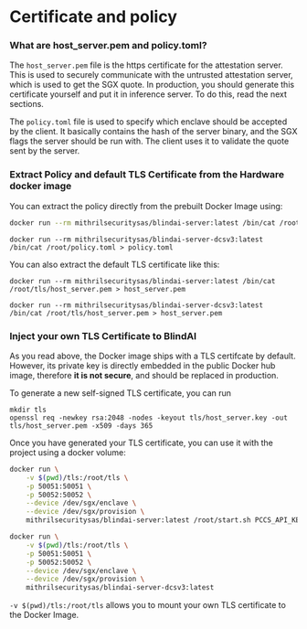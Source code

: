 # Certificate and policy

### What are host\_server.pem and policy.toml?

The `host_server.pem` file is the https certificate for the attestation server. This is used to securely communicate with the untrusted attestation server, which is used to get the SGX quote. In production, you should generate this certificate yourself and put it in inference server. To do this, read the next sections.

The `policy.toml` file is used to specify which enclave should be accepted by the client. It basically contains the hash of the server binary, and the SGX flags the server should be run with. The client uses it to validate the quote sent by the server.

### Extract Policy and default TLS Certificate from the Hardware docker image

You can extract the policy directly from the prebuilt Docker Image using:



```bash
docker run --rm mithrilsecuritysas/blindai-server:latest /bin/cat /root/policy.toml > policy.toml
```



```
docker run --rm mithrilsecuritysas/blindai-server-dcsv3:latest /bin/cat /root/policy.toml > policy.toml
```



You can also extract the default TLS certificate like this:



```
docker run --rm mithrilsecuritysas/blindai-server:latest /bin/cat /root/tls/host_server.pem > host_server.pem
```



```
docker run --rm mithrilsecuritysas/blindai-server-dcsv3:latest /bin/cat /root/tls/host_server.pem > host_server.pem
```



### Inject your own TLS Certificate to BlindAI

As you read above, the Docker image ships with a TLS certifcate by default. However, its private key is directly embedded in the public Docker hub image, therefore **it is not secure**, and should be replaced in production.

To generate a new self-signed TLS certificate, you can run

```
mkdir tls
openssl req -newkey rsa:2048 -nodes -keyout tls/host_server.key -out tls/host_server.pem -x509 -days 365
```

Once you have generated your TLS certificate, you can use it with the project using a docker volume:



```bash
docker run \
    -v $(pwd)/tls:/root/tls \
    -p 50051:50051 \
    -p 50052:50052 \
    --device /dev/sgx/enclave \
    --device /dev/sgx/provision \
    mithrilsecuritysas/blindai-server:latest /root/start.sh PCCS_API_KEY
```



```bash
docker run \
    -v $(pwd)/tls:/root/tls \
    -p 50051:50051 \
    -p 50052:50052 \
    --device /dev/sgx/enclave \
    --device /dev/sgx/provision \
    mithrilsecuritysas/blindai-server-dcsv3:latest
```



`-v $(pwd)/tls:/root/tls` allows you to mount your own TLS certificate to the Docker Image.&#x20;
